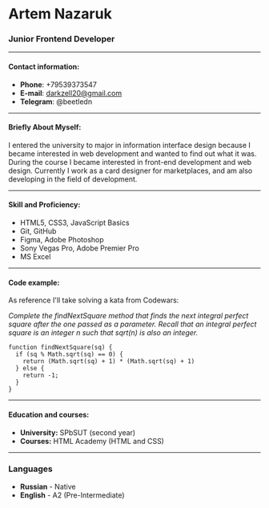 # Artem Nazaruk 

### Junior Frontend Developer

***

#### Contact information:

* **Phone**: +79539373547
* **E-mail**: darkzell20@gmail.com
* **Telegram**: @beetledn

***

#### Briefly About Myself:

I entered the university to major in information interface design because I became interested in web development and wanted to find out what it was. During the course I became interested in front-end development and web design. Currently I work as a card designer for marketplaces, and am also developing in the field of development.

***

#### Skill and Proficiency:

* HTML5, CSS3, JavaScript Basics
* Git, GitHub
* Figma, Adobe Photoshop
* Sony Vegas Pro, Adobe Premier Pro
* MS Excel

***

#### Code example:

As reference I'll take solving a kata from Codewars:

*Complete the findNextSquare method that finds the next integral perfect square after the one passed as a parameter. Recall that an integral perfect square is an integer n such that sqrt(n) is also an integer.*

```
function findNextSquare(sq) {
  if (sq % Math.sqrt(sq) == 0) {
    return (Math.sqrt(sq) + 1) * (Math.sqrt(sq) + 1)
  } else {
    return -1;
  }
}
```

***

#### Education and courses:

* **University:** SPbSUT (second year)
* **Courses:** HTML Academy (HTML and CSS)


***

### Languages

* **Russian** - Native
* **English** - A2 (Pre-Intermediate)


